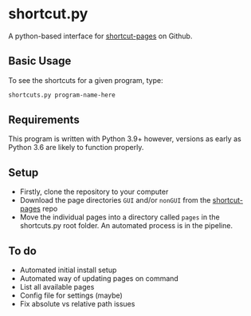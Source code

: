 # shortcut.py
A python-based interface for [shortcut-pages](https://github.com/mt-empty/shortcut-pages) on Github.

## Basic Usage
To see the shortcuts for a given program, type:
```bash
shortcuts.py program-name-here
```

## Requirements
This program is written with Python 3.9+ however, versions as early as Python 3.6 are likely to function properly.

## Setup
- Firstly, clone the repository to your computer
- Download the page directories `GUI` and/or `nonGUI` from the [shortcut-pages](https://github.com/mt-empty/shortcut-pages) repo
- Move the individual pages into a directory called `pages` in the shortcuts.py root folder.
An automated process is in the pipeline.

## To do
- Automated initial install setup
- Automated way of updating pages on command
- List all available pages
- Config file for settings (maybe)
- Fix absolute vs relative path issues
